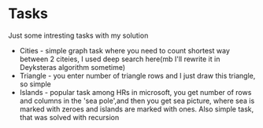 # Tasks
Just some intresting tasks with my solution
- Cities - simple graph task where you need to count shortest way between 2 citeies, I used deep search here(mb I'll rewrite it in Deyksteras algorithm sometime)
- Triangle - you enter number of triangle rows and I just draw this triangle, so simple
- Islands - popular task among HRs in microsoft, you get number of rows and columns in the 'sea pole',and then you get sea picture, where sea is marked with zeroes and islands are marked with ones. Also simple task, that was solved with recursion
